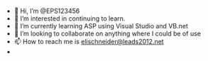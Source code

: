 - 👋 Hi, I’m @EPS123456
- 👀 I’m interested in continuing to learn.
- 🌱 I’m currently learning ASP using Visual Studio and VB.net
- 💞️ I’m looking to collaborate on anything where I could be of use
- 📫 How to reach me is elischneider@leads2012.net
- 

<!---
EPS123456/EPS123456 is a ✨ special ✨ repository because its `README.md` (this file) appears on your GitHub profile.
You can click the Preview link to take a look at your changes.
--->
